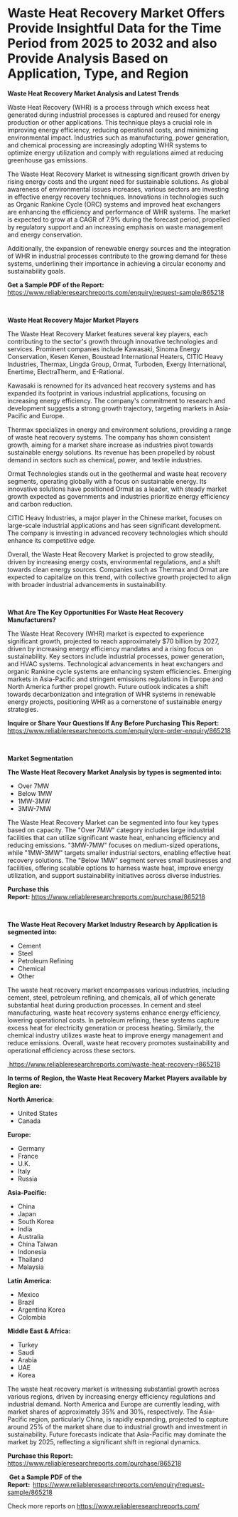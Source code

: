 <p><h1>Waste Heat Recovery Market Offers Provide Insightful Data for the Time Period from 2025 to 2032 and also Provide Analysis Based on Application, Type, and Region</h1></p><p><strong>Waste Heat Recovery Market Analysis and Latest Trends</strong></p>
<p><p>Waste Heat Recovery (WHR) is a process through which excess heat generated during industrial processes is captured and reused for energy production or other applications. This technique plays a crucial role in improving energy efficiency, reducing operational costs, and minimizing environmental impact. Industries such as manufacturing, power generation, and chemical processing are increasingly adopting WHR systems to optimize energy utilization and comply with regulations aimed at reducing greenhouse gas emissions.</p><p>The Waste Heat Recovery Market is witnessing significant growth driven by rising energy costs and the urgent need for sustainable solutions. As global awareness of environmental issues increases, various sectors are investing in effective energy recovery techniques. Innovations in technologies such as Organic Rankine Cycle (ORC) systems and improved heat exchangers are enhancing the efficiency and performance of WHR systems. The market is expected to grow at a CAGR of 7.9% during the forecast period, propelled by regulatory support and an increasing emphasis on waste management and energy conservation. </p><p>Additionally, the expansion of renewable energy sources and the integration of WHR in industrial processes contribute to the growing demand for these systems, underlining their importance in achieving a circular economy and sustainability goals.</p></p>
<p><strong>Get a Sample PDF of the Report:&nbsp;</strong> <a href="https://www.reliableresearchreports.com/enquiry/request-sample/865218?utm_campaign=2487&utm_medium=2&utm_source=Github&utm_content=ia&utm_term=07042025&utm_id=waste-heat-recovery">https://www.reliableresearchreports.com/enquiry/request-sample/865218</a></p>
<p>&nbsp;</p>
<p><strong>Waste Heat Recovery Major Market Players</strong></p>
<p><p>The Waste Heat Recovery Market features several key players, each contributing to the sector's growth through innovative technologies and services. Prominent companies include Kawasaki, Sinoma Energy Conservation, Kesen Kenen, Boustead International Heaters, CITIC Heavy Industries, Thermax, Lingda Group, Ormat, Turboden, Exergy International, Enertime, ElectraTherm, and E-Rational.</p><p>Kawasaki is renowned for its advanced heat recovery systems and has expanded its footprint in various industrial applications, focusing on increasing energy efficiency. The company's commitment to research and development suggests a strong growth trajectory, targeting markets in Asia-Pacific and Europe.</p><p>Thermax specializes in energy and environment solutions, providing a range of waste heat recovery systems. The company has shown consistent growth, aiming for a market share increase as industries pivot towards sustainable energy solutions. Its revenue has been propelled by robust demand in sectors such as chemical, power, and textile industries.</p><p>Ormat Technologies stands out in the geothermal and waste heat recovery segments, operating globally with a focus on sustainable energy. Its innovative solutions have positioned Ormat as a leader, with steady market growth expected as governments and industries prioritize energy efficiency and carbon reduction.</p><p>CITIC Heavy Industries, a major player in the Chinese market, focuses on large-scale industrial applications and has seen significant development. The company is investing in advanced recovery technologies which should enhance its competitive edge.</p><p>Overall, the Waste Heat Recovery Market is projected to grow steadily, driven by increasing energy costs, environmental regulations, and a shift towards clean energy sources. Companies such as Thermax and Ormat are expected to capitalize on this trend, with collective growth projected to align with broader industrial advancements in sustainability.</p></p>
<p>&nbsp;</p>
<p><strong>What Are The Key Opportunities For Waste Heat Recovery Manufacturers?</strong></p>
<p><p>The Waste Heat Recovery (WHR) market is expected to experience significant growth, projected to reach approximately $70 billion by 2027, driven by increasing energy efficiency mandates and a rising focus on sustainability. Key sectors include industrial processes, power generation, and HVAC systems. Technological advancements in heat exchangers and organic Rankine cycle systems are enhancing system efficiencies. Emerging markets in Asia-Pacific and stringent emissions regulations in Europe and North America further propel growth. Future outlook indicates a shift towards decarbonization and integration of WHR systems in renewable energy projects, positioning WHR as a cornerstone of sustainable energy strategies.</p></p>
<p><strong>Inquire or Share Your Questions If Any Before Purchasing This Report:</strong> <a href="https://www.reliableresearchreports.com/enquiry/pre-order-enquiry/865218?utm_campaign=2487&utm_medium=2&utm_source=Github&utm_content=ia&utm_term=07042025&utm_id=waste-heat-recovery">https://www.reliableresearchreports.com/enquiry/pre-order-enquiry/865218</a></p>
<p>&nbsp;</p>
<p><strong>Market Segmentation</strong></p>
<p><strong>The Waste Heat Recovery Market Analysis by types is segmented into:</strong></p>
<p><ul><li>Over 7MW</li><li>Below 1MW</li><li>1MW-3MW</li><li>3MW-7MW</li></ul></p>
<p><p>The Waste Heat Recovery Market can be segmented into four key types based on capacity. The "Over 7MW" category includes large industrial facilities that can utilize significant waste heat, enhancing efficiency and reducing emissions. "3MW-7MW" focuses on medium-sized operations, while "1MW-3MW" targets smaller industrial sectors, enabling effective heat recovery solutions. The "Below 1MW" segment serves small businesses and facilities, offering scalable options to harness waste heat, improve energy utilization, and support sustainability initiatives across diverse industries.</p></p>
<p><strong>Purchase this Report:&nbsp;</strong><a href="https://www.reliableresearchreports.com/purchase/865218?utm_campaign=2487&utm_medium=2&utm_source=Github&utm_content=ia&utm_term=07042025&utm_id=waste-heat-recovery">https://www.reliableresearchreports.com/purchase/865218</a></p>
<p>&nbsp;</p>
<p><strong>The Waste Heat Recovery Market Industry Research by Application is segmented into:</strong></p>
<p><ul><li>Cement</li><li>Steel</li><li>Petroleum Refining</li><li>Chemical</li><li>Other</li></ul></p>
<p><p>The waste heat recovery market encompasses various industries, including cement, steel, petroleum refining, and chemicals, all of which generate substantial heat during production processes. In cement and steel manufacturing, waste heat recovery systems enhance energy efficiency, lowering operational costs. In petroleum refining, these systems capture excess heat for electricity generation or process heating. Similarly, the chemical industry utilizes waste heat to improve energy management and reduce emissions. Overall, waste heat recovery promotes sustainability and operational efficiency across these sectors.</p></p>
<p><a href="https://www.reliableresearchreports.com/waste-heat-recovery-r865218?utm_campaign=2487&utm_medium=2&utm_source=Github&utm_content=ia&utm_term=07042025&utm_id=waste-heat-recovery">&nbsp;https://www.reliableresearchreports.com/waste-heat-recovery-r865218</a></p>
<p><strong>In terms of Region, the Waste Heat Recovery Market Players available by Region are:</strong></p>
<p>
    <p> <strong> North America: </strong>
        <ul>
            <li>United States</li>
            <li>Canada</li>
        </ul>
        </p> 
    <p> <strong> Europe: </strong>
        <ul>
            <li>Germany</li>
            <li>France</li>
            <li>U.K.</li>
            <li>Italy</li>
            <li>Russia</li>
        </ul>
        </p> 
    <p> <strong> Asia-Pacific: </strong>
        <ul>
            <li>China</li>
            <li>Japan</li>
            <li>South Korea</li>
            <li>India</li>
            <li>Australia</li>
            <li>China Taiwan</li>
            <li>Indonesia</li>
            <li>Thailand</li>
            <li>Malaysia</li>
        </ul>
        </p> 
    <p> <strong> Latin America: </strong>
        <ul>
            <li>Mexico</li>
            <li>Brazil</li>
            <li>Argentina Korea</li>
            <li>Colombia</li>
        </ul>
        </p> 
    <p> <strong> Middle East & Africa: </strong>
        <ul>
            <li>Turkey</li>
            <li>Saudi</li>
            <li>Arabia</li>
            <li>UAE</li>
            <li>Korea</li>
        </ul>
    </p>
    </p>
<p><p>The waste heat recovery market is witnessing substantial growth across various regions, driven by increasing energy efficiency regulations and industrial demand. North America and Europe are currently leading, with market shares of approximately 35% and 30%, respectively. The Asia-Pacific region, particularly China, is rapidly expanding, projected to capture around 25% of the market share due to industrial growth and investment in sustainability. Future forecasts indicate that Asia-Pacific may dominate the market by 2025, reflecting a significant shift in regional dynamics.</p></p>
<p><strong>Purchase this Report: </strong><a href="https://www.reliableresearchreports.com/purchase/865218?utm_campaign=2487&utm_medium=2&utm_source=Github&utm_content=ia&utm_term=07042025&utm_id=waste-heat-recovery">https://www.reliableresearchreports.com/purchase/865218</a></p>
<p>&nbsp;<strong>Get a Sample PDF of the Report:&nbsp;&nbsp;</strong><a href="https://www.reliableresearchreports.com/enquiry/request-sample/865218?utm_campaign=2487&utm_medium=2&utm_source=Github&utm_content=ia&utm_term=07042025&utm_id=waste-heat-recovery">https://www.reliableresearchreports.com/enquiry/request-sample/865218</a></p>
<p><strong></strong></p>
<p>Check more reports on <a href="https://www.reliableresearchreports.com/?utm_campaign=2487&utm_medium=2&utm_source=Github&utm_content=ia&utm_term=07042025&utm_id=waste-heat-recovery">https://www.reliableresearchreports.com/</a></p>